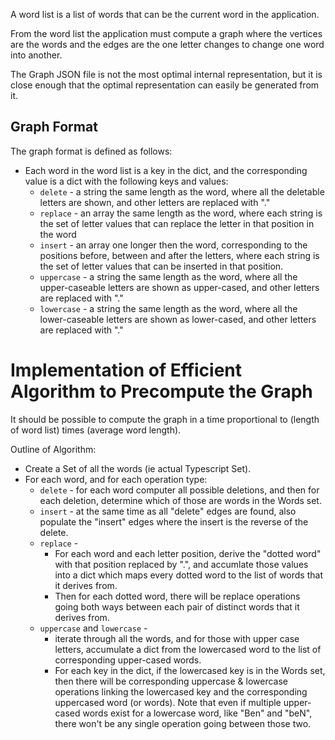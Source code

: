 A word list is a list of words that can be the current word
in the application.

From the word list the application must compute a graph where
the vertices are the words and the edges are the one letter changes
to change one word into another.


The Graph JSON file is not the most optimal internal representation, but 
it is close enough that the optimal representation can easily be
generated from it.

## Graph Format

The graph format is defined as follows:

* Each word in the word list is a key in the dict, and the corresponding
  value is a dict with the following keys and values:
    * `delete` - a string the same length as the word, where all the deletable
      letters are shown, and other letters are replaced with "."
    * `replace` - an array the same length as the word, where each string
      is the set of letter values that can replace the letter in that position
      in the word
    * `insert` - an array one longer then the word, corresponding to the positions
      before, between and after the letters, where each string is the set of letter
      values that can be inserted in that position.
    * `uppercase` - a string the same length as the word, where all the upper-caseable
      letters are shown as upper-cased, and other letters are replaced with "."
    * `lowercase` - a string the same length as the word, where all the lower-caseable
      letters are shown as lower-cased, and other letters are replaced with "."


# Implementation of Efficient Algorithm to Precompute the Graph

It should be possible to compute the graph in a time proportional to (length of 
word list) times (average word length).

Outline of Algorithm:

* Create a Set of all the words (ie actual Typescript Set).
* For each word, and for each operation type:
    * `delete` - for each word computer all possible deletions, and then for each deletion,
       determine which of those are words in the Words set.
    * `insert` - at the same time as all "delete" edges are found, also populate the "insert"
      edges where the insert is the reverse of the delete.
    * `replace` -
        * For each word and each letter position, derive the "dotted word" with that position
          replaced by ".", and accumlate those values into a dict which maps every 
          dotted word to the list of words that it derives from.
        * Then for each dotted word, there will be replace operations going both ways 
          between each pair of distinct words that it derives from.
    * `uppercase` and `lowercase` - 
        * iterate through all the words, and for those with upper
          case letters, accumulate a dict from the lowercased word to the list of corresponding upper-cased
          words.
        * For each key in the dict, if the lowercased key is in the Words set, then there will be 
          corresponding uppercase & lowercase operations linking the lowercased key and the corresponding
          uppercased word (or words). Note that even if multiple upper-cased words exist for a lowercase word,
          like "Ben" and "beN", there won't be any single operation going between those two.
